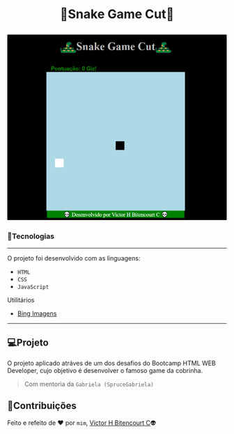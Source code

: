 # <p align="center">:snake:Snake Game Cut:snake:</p>
![Snake Game Cut](https://github.com/vhbitencourtc/DigitalInnovationOne_SnakeGameCut/blob/main/img/preview.PNG?raw=true)</p>
---
### :balloon:Tecnologias
---
O projeto foi desenvolvido com as linguagens:
- ``HTML``
- ``CSS``
- ``JavaScript``

Utilitários
- [Bing Imagens](https://www.bing.com/?scope=images&nr=1&FORM=NOFORM)
---
## :computer:Projeto
O projeto aplicado atráves de um dos desafios do Bootcamp HTML WEB Developer, cujo objetivo é desenvolver o famoso game da cobrinha.
> Com mentoria da `Gabriela (SpruceGabriela)`

## 📝Contribuições
Feito e refeito de :heart: por `mim`, [Victor H Bitencourt C](https://github.com/vhbitencourtc/):alien:
